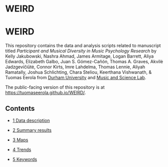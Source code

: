 # WEIRD


# WEIRD

This repository contains the data and analysis scripts related to
manuscript titled *Participant and Musical Diversity in Music Psychology
Research* by Kelly Jakubowski, Nashra Ahmad, James Armitage, Logan
Barrett, Aliya Edwards, Elizabeth Galbo, Juan S. Gómez-Cañón, Thomas A.
Graves, Akvilė Jadzgevičiūtė, Connor Kirts, Imre Lahdelma, Thomas
Lennie, Aliyah Ramatally, Joshua Schlichting, Chara Steliou, Keerthana
Vishwanath, & Tuomas Eerola from [Durham
University](https://www.durham.ac.uk) and [Music and Science
Lab](https://musicscience.net).

The public-facing version of this repository is at
<https://tuomaseerola.github.io/WEIRD/>.

## Contents

- [1 Data description](01_data_description.qmd)

- [2 Summary results](02_summary_results.qmd)

- [3 Maps](03_maps.qmd)

- [4 Trends](04_trends.qmd)

- [5 Keywords](05_keywords.qmd)
